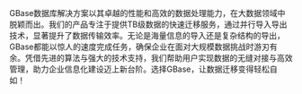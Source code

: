 GBase数据库解决方案以其卓越的性能和高效的数据处理能力，在大数据领域中脱颖而出。我们的产品专注于提供TB级数据的快速迁移服务，通过并行导入导出技术，显著提升了数据传输效率。无论是海量信息的导入还是复杂结构的导出，GBase都能以惊人的速度完成任务，确保企业在面对大规模数据挑战时游刃有余。凭借先进的算法与强大的技术支持，我们帮助用户实现数据的无缝对接与高效管理，助力企业信息化建设迈上新台阶。选择GBase，让数据迁移变得轻松自如！